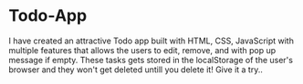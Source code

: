 # Todo-App
I have created an attractive Todo app built with HTML, CSS, JavaScript with multiple features that allows the users to edit, remove, and with pop up message if empty. These tasks gets stored in the localStorage of the user's browser and they won't get deleted untill you delete it! Give it a try..
